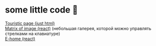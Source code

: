 # some little code 👾

[Touristic page (just html)](https://groowy17.github.io/touristic/)  
[Matrix of image (react)](https://groowy17.github.io/matrix-img/) (небольшая галерея, которой можно управлять стрелками на клавиатуре)    
[E-home (react)](https://groowy17.github.io/e-home/)   
